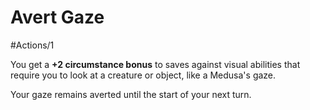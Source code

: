 # Avert Gaze

#Actions/1 

You get a **+2 circumstance bonus** to saves against visual abilities that require you to look at a creature or object, like a Medusa's gaze.

Your gaze remains averted until the start of your next turn.